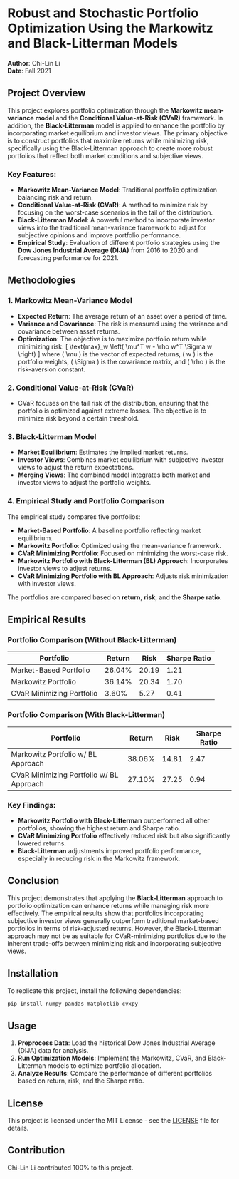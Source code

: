 # Robust and Stochastic Portfolio Optimization Using the Markowitz and Black-Litterman Models

**Author**: Chi-Lin Li  
**Date**: Fall 2021

## Project Overview

This project explores portfolio optimization through the **Markowitz mean-variance model** and the **Conditional Value-at-Risk (CVaR)** framework. In addition, the **Black-Litterman** model is applied to enhance the portfolio by incorporating market equilibrium and investor views. The primary objective is to construct portfolios that maximize returns while minimizing risk, specifically using the Black-Litterman approach to create more robust portfolios that reflect both market conditions and subjective views.

### Key Features:
- **Markowitz Mean-Variance Model**: Traditional portfolio optimization balancing risk and return.
- **Conditional Value-at-Risk (CVaR)**: A method to minimize risk by focusing on the worst-case scenarios in the tail of the distribution.
- **Black-Litterman Model**: A powerful method to incorporate investor views into the traditional mean-variance framework to adjust for subjective opinions and improve portfolio performance.
- **Empirical Study**: Evaluation of different portfolio strategies using the **Dow Jones Industrial Average (DIJA)** from 2016 to 2020 and forecasting performance for 2021.

## Methodologies

### 1. Markowitz Mean-Variance Model
- **Expected Return**: The average return of an asset over a period of time.
- **Variance and Covariance**: The risk is measured using the variance and covariance between asset returns.
- **Optimization**: The objective is to maximize portfolio return while minimizing risk:
  \[
  \text{max}_w \left( \mu^T w - \rho w^T \Sigma w \right)
  \]
  where \( \mu \) is the vector of expected returns, \( w \) is the portfolio weights, \( \Sigma \) is the covariance matrix, and \( \rho \) is the risk-aversion constant.

### 2. Conditional Value-at-Risk (CVaR)
- CVaR focuses on the tail risk of the distribution, ensuring that the portfolio is optimized against extreme losses. The objective is to minimize risk beyond a certain threshold.

### 3. Black-Litterman Model
- **Market Equilibrium**: Estimates the implied market returns.
- **Investor Views**: Combines market equilibrium with subjective investor views to adjust the return expectations.
- **Merging Views**: The combined model integrates both market and investor views to adjust the portfolio weights.

### 4. Empirical Study and Portfolio Comparison
The empirical study compares five portfolios:
- **Market-Based Portfolio**: A baseline portfolio reflecting market equilibrium.
- **Markowitz Portfolio**: Optimized using the mean-variance framework.
- **CVaR Minimizing Portfolio**: Focused on minimizing the worst-case risk.
- **Markowitz Portfolio with Black-Litterman (BL) Approach**: Incorporates investor views to adjust returns.
- **CVaR Minimizing Portfolio with BL Approach**: Adjusts risk minimization with investor views.

The portfolios are compared based on **return**, **risk**, and the **Sharpe ratio**.

## Empirical Results

### Portfolio Comparison (Without Black-Litterman)
| Portfolio               | Return   | Risk  | Sharpe Ratio |
|-------------------------|----------|-------|--------------|
| Market-Based Portfolio   | 26.04%   | 20.19 | 1.21         |
| Markowitz Portfolio      | 36.14%   | 20.34 | 1.70         |
| CVaR Minimizing Portfolio| 3.60%    | 5.27  | 0.41         |

### Portfolio Comparison (With Black-Litterman)
| Portfolio                             | Return   | Risk  | Sharpe Ratio |
|---------------------------------------|----------|-------|--------------|
| Markowitz Portfolio w/ BL Approach    | 38.06%   | 14.81 | 2.47         |
| CVaR Minimizing Portfolio w/ BL Approach| 27.10% | 27.25 | 0.94         |

### Key Findings:
- **Markowitz Portfolio with Black-Litterman** outperformed all other portfolios, showing the highest return and Sharpe ratio.
- **CVaR Minimizing Portfolio** effectively reduced risk but also significantly lowered returns.
- **Black-Litterman** adjustments improved portfolio performance, especially in reducing risk in the Markowitz framework.

## Conclusion

This project demonstrates that applying the **Black-Litterman** approach to portfolio optimization can enhance returns while managing risk more effectively. The empirical results show that portfolios incorporating subjective investor views generally outperform traditional market-based portfolios in terms of risk-adjusted returns. However, the Black-Litterman approach may not be as suitable for CVaR-minimizing portfolios due to the inherent trade-offs between minimizing risk and incorporating subjective views.

## Installation

To replicate this project, install the following dependencies:

```bash
pip install numpy pandas matplotlib cvxpy
```

## Usage

1. **Preprocess Data**: Load the historical Dow Jones Industrial Average (DIJA) data for analysis.
2. **Run Optimization Models**: Implement the Markowitz, CVaR, and Black-Litterman models to optimize portfolio allocation.
3. **Analyze Results**: Compare the performance of different portfolios based on return, risk, and the Sharpe ratio.

## License

This project is licensed under the MIT License - see the [LICENSE](LICENSE) file for details.

## Contribution

Chi-Lin Li contributed 100% to this project.
